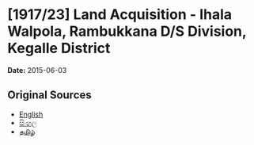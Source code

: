 # [1917/23] Land Acquisition - Ihala Walpola, Rambukkana D/S Division, Kegalle District

**Date:** 2015-06-03

## Original Sources

- [English](https://documents.gov.lk/view/extra-gazettes/2015/6/1917-23_E.pdf)
- [සිංහල](https://documents.gov.lk/view/extra-gazettes/2015/6/1917-23_S.pdf)
- [தமிழ்](https://documents.gov.lk/view/extra-gazettes/2015/6/1917-23_T.pdf)
